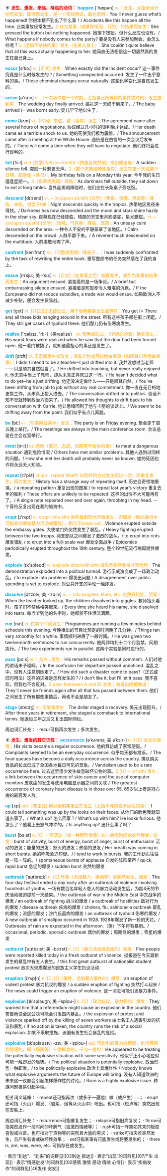 ☀ <font color="red">**发生、爆发、来临、降临的动词：**</font>
<font color="sky blue">**happen**</font> ['hæpən] 
<font color="orange">vi. 1 发生，尤指未经计划而发生，即偶然发生。是一个常规用词，最为常用：</font>You’ll never guess what’s happened! 你根本猜不到出了什么事！/ Accidents like this happen all the time. 此类事故经常发生。<font color="orange">2 作为某事（或某种情况、行为）的结果而发生：</font>She pressed the button but nothing happened. 她按下按钮，但什么反应也没有。/ What happens if nobody comes to the party? 要是没有人来参加聚会，会怎么样呢？<font color="orange">3（尤指不愉快的事）发生（在某人身上）：</font>She couldn’t quite believe that all this was actually happening to her. 她简直无法相信这一切居然真的发生在自己身上。 

<font color="sky blue">**occur**</font> [ə'kə:] 
<font color="orange">vi. [正式] 发生：</font>When exactly did the incident occur? 这一事件究竟是什么时候发生的？/ Something unexpected occurred. 发生了一件出乎意料的事。/ These chemical changes occur naturally. 这些化学变化是自然发生的。

<font color="sky blue">**arrive**</font> [ə'raɪv] 
<font color="orange">vi.（一次事件或一个时刻，尤指自己所等待的事件或时刻）发生或到来：</font>The wedding day finally arrived. 婚礼这一天终于到来了。/ The baby arrived (= was born) early. 婴儿早早地出生了。

<font color="sky blue">**come**</font> [kʌm] 
<font color="orange">vi.（时间）来临，或（事件）发生：</font>The agreement came after several hours of negotiations. 协议经过几小时的谈判后才达成。/ Her death came as a terrible shock to us. 她的死使我们极为震惊。/ The announcement came after a meeting at the White House. 通告是在白宫的一次会议后发布的。/ There will come a time when they will have to negotiate. 他们终将会进行谈判的。

<font color="sky blue">**fall**</font> [fɔ:l] 
<font color="orange">vi. 1 [文学] fall (on sb/sth)（快速且突然地）来到或出现：</font>A sudden silence fell. 突然一片鸦雀无声。<font color="orange">2（某个庆典或特殊事件）发生在某一天或某个日期，即适逢（某日）：</font>My birthday falls on a Monday this year. 今年我的生日适逢星期一。<font color="orange">3（夜幕或黑暗）降临：</font>As darkness fell outside, they sat down to eat at long tables. 当外面黑暗降临时，他们坐在长条桌子旁吃饭。
           
<font color="sky blue">**descend**</font> [dɪˈsend]
<font color="orange">vi. ~ (on/upon sb/sth) [文学]（黄昏、夜晚、黑暗等）降临、来临。相当于fall：</font>Night descends quickly in the tropics. 热带地区黑夜来得快。/ Darkness has now descended and the moon and stars shine hazily in the clear sky. 夜幕现在已经降临，晴朗的天空里月影婆娑，星光朦胧。<font color="orange">vi. ~ (on/upon sb/sth) [文学]（情绪、气氛等）降临、笼罩：</font>An uneasy calm descended on the area. 一种令人不安的平静笼罩了该地区。/ Calm descended on the crowd. 人群平静下来。/ A reverent hush descended on the multitude. 人群虔敬地噤了声。            

<font color="sky blue">**confront**</font> [kənˈfrʌnt]
<font color="orange">vt.（问题或困境）降临于…：</font>I was suddenly confronted by the task of rewriting the entire book. 重写整部书的任务突然落在了我的身上。          

<font color="sky blue">**ensue**</font> [ɪnˈsju:; 美 -ˈsu:]
<font color="orange">vi. [正式]（在某事之后）接着发生，或作为某事的结果而发生：</font>An argument ensued. 紧接着的是一场争论。/ A brief but embarrassing silence ensued. 紧接着是短暂却令人难堪的沉默。/ If the Europeans did not reduce subsidies, a trade war would ensue. 如果欧洲人不减少补贴，便会发生贸易战。

<font color="sky blue">**get**</font> [ɡet] 
<font color="orange">vt. [非正式] 无被动式，用于表明某事发生或存在：</font>You get (= There are) all these kids hanging around in the street. 所有这些孩子都在街上闲逛。/ They still get cases of typhoid there. 他们那儿仍有伤寒病发生。

<font color="sky blue">**realise**</font> ['rɪəlaɪz, 'ri:-]（美realize）
<font color="orange">vt. 常用被动式，（所担心的事）确实发生：</font>His worst fears were realized when he saw that the door had been forced open. 他一看门被撬了，就知道最担心的事还是发生了。
           
<font color="sky blue">**drift**</font> [drɪft]
<font color="orange">vi. 无意间发生或改变；没有计划或目的地做某事（如顺其自然地做某事）：</font>I didn't intend to be a teacher─I just drifted into it. 我并没想过当老师——只是顺其自然就当了。/ He drifted into teaching, but never really enjoyed it. 他无意中当上了教师，却从未真正喜欢过这一行。/ He hasn't decided what to do yet─he's just drifting. 他还没决定做什么——只是顺其自然。/ You've been drifting from job to job without any real commitment. 你一直在无目的地更换工作，从未真正投入进去。/ The conversation drifted onto politics. 谈话不知不觉就转到政治方面来了。/ He allowed his thoughts to drift back to his conversation with Carrie. 他让思绪回到了他与卡丽的谈话上。/ We seem to be drifting away from the point. 我们似乎有点儿离题。

<font color="sky blue">**be**</font> [bi:] 
<font color="orange">vi.（在某时或某地）发生：</font>The party is on Friday evening. 聚会定于周五晚上举行。/ The meetings are always in the main conference room. 会议总是在主会议室举行。

<font color="sky blue">**meet**</font> [mi:t] 
<font color="orange">vt. 遇到（情况、态度、问题等不愉快的事）：</font>to meet a dangerous situation 遇到危险情况 / Others have met similar problems. 其他人遇到过同样的问题。/ How she met her death will probably never be known. 她的死因也许将永远无人知晓。

<font color="sky blue">**repeat**</font> [rɪ'pi:t] 
<font color="orange">vt.＆vi. repeat (itself) 以同样的方式发生超过一次，即重复发生，再次发生：</font>History has a strange way of repeating itself. 历史会奇怪地重演。/ a repeating pattern 重复出现的图案 / to repeat last year’s victory 重复去年的胜利 / These offers are unlikely to be repeated. 这样的出价不大可能再有了。/ A single note repeated over and over again, throbbing in my head. 一个音符反复出现在我的脑海中。

<font color="sky blue">**erupt**</font> [ɪ'rʌpt] 
<font color="orange">vi. erupt (into sth) 突然且剧烈地开始发生，即爆发（新闻通讯中可指某地爆发暴力活动或骚乱），相当于break out：</font>Violence erupted outside the embassy gates. 大使馆门外突然发生了暴乱。/ Heavy fighting erupted between the two troops. 两支部队之间爆发了激烈的战斗。/ to erupt into riots 爆发骚乱 / to erupt into a full-scale war 爆发全面战争 / Epidemics periodically erupted throughout the 19th century. 整个19世纪流行病周期性爆发。

<font color="sky blue">**explode**</font> [ɪk'spləʊd] 
<font color="orange">vi. explode (into/with sth) 指形势突然变得非常危险：</font>The demonstration exploded into a political turmoil. 游行示威演变成了一场政治动乱。/ to explode into problems 爆发出问题 / A disagreement over public spending is set to explode. 对公共开支的争论一触即发。
           
<font color="sky blue">**dissolve**</font> [dɪˈzɒlv; 美 -ˈzɑ:lv]
<font color="orange">vi. ~ into laughter, tears, etc. 突然开始笑、哭等：</font>When the teacher looked up, the children dissolved into giggles. 教师抬头看时，孩子们不禁格格笑起来。/ Every time she heard his name, she dissolved into tears. 每当听到他的名字时，她都禁不住泪流满面。

<font color="sky blue">**run**</font> [rʌn] 
<font color="orange">vi. 在某个时间发生：</font>Programmes are running a few minutes behind schedule this evening. 今晚播出的节目比预定的时间晚了几分钟。/ Things ran very smoothly for a while. 事情顺利进展了一段时间。/ He was given two twelvemonth sentences to run concurrently. 他两罪均判十二个月监禁，同期执行。/ The two experiments run in parallel. 这两个实验是同时进行的。

<font color="sky blue">**pass**</font> [pɑːs] 
<font color="orange">vi. 1 允许…发生：</font>His remarks passed without comment. 人们对他的讲话未予理睬。/ In the confusion her departure passed unnoticed. 混乱之中，没有人注意到她走了。/ How did such a disaster come to pass?（正式或旧时用法）这样的灾难是怎样发生的？/ I don’t like it, but I’ll let it pass. 我不喜欢，但我也不会反对。<font color="orange">2 pass (between A and B) 发生；被说出或被做出：</font>They’ll never be friends again after all that has passed between them. 他们之间发生了所有那些事情后，再也不会是朋友了。

<font color="sky blue">**stage**</font> [steɪdӡ] 
<font color="orange">vt. 使某事发生：</font>The dollar staged a recovery. 美元出现回升。/ After three years in retirement, she staged a comeback to international tennis. 她退役三年之后又复出国际网坛。

周边词汇补充：
· recur可指再次发生；多次发生。

☀ <font color="red">**发生、爆发的其它词性：**</font>
<font color="sky blue">**occurrence**</font> [əˈkʌrəns; 美 əˈkɜ:r-]
<font color="orange">n. 1 [C] 发生的事情：</font>His visits became a regular occurrence. 他的拜访成了家常便饭。/ Complaints seemed to be an everyday occurrence. 似乎每天都有投诉。/ The food queues have become a daily occurrence across the country. 排队购买食品的长龙已成了全国各地每日可见的景象。/ Vandalism used to be a rare occurrence here. 过去这里很少发生故意破坏公物的事。<font color="orange">2 [U] ~ (of sth) 发生：</font>a link between the occurrence of skin cancer and the use of computer monitors 皮肤癌的发生与使用电脑显示器之间的关联 / The greatest occurrence of coronary heart disease is in those over 65. 65岁以上者是冠心病的最高发人群。

<font color="sky blue">**up**</font> [ʌp] 
<font color="orange">adv. [非正式] 用以表明某事正在发生（尤指不寻常或不愉快的事）：</font>I could tell something was up by the looks on their faces. 从他们的脸色我就知道出事了。/ What’s up? 怎么回事？/ What’s up with him? He looks furious. 他怎么了？他看上去怒气冲冲的。/ Is anything up? 出什么事了吗？

<font color="sky blue">**burst**</font> [bə:st] 
<font color="orange">n. [C] 一项活动（或一种强烈情感）的一段短时间的突然爆发，迸发：</font>burst of activity, burst of energy, burst of anger, burst of enthusiasm 活动的迸发；能量的迸发；怒火的迸发；热情的迸发 / Her breath was coming in short bursts. 她的呼吸急迫短促。/ I tend to work in bursts. 我的工作劲头往往是一阵一阵的。/ spontaneous bursts of applause 自发的阵阵掌声 / quick, rapid burst 急促的爆发 / sudden burst 突然的爆发
               
<font color="sky blue">**outbreak**</font> [ˈaʊtbreɪk]
<font color="orange">n. [C] 坏事（尤指暴力、疾病等）的突然发生、爆发：</font>The four-day festival ended a day early after an outbreak of violence involving hundreds of youths. 一场有数百名年轻人卷入的暴力活动发生后，为期4天的节庆活动被迫提前一天结束。/ the outbreak of war in the Middle East 中东战争的爆发 / an outbreak of fighting 战斗的爆发 / a outbreak of hostilities 敌对行为的爆发 / disease outbreak 疾病的爆发 / cholera, flu, salmonella outbreak 霍乱的爆发；流感的爆发；沙门氏菌病的爆发 / an outbreak of typhoid 伤寒的爆发 / A new outbreak of smallpox occurred in 1928. 1928年爆发了新一轮的天花。/ Outbreaks of rain are expected in the afternoon.（英）下午将有暴雨。/ occasional, periodic, sporadic outbreak 偶尔的爆发；周期性的爆发；零星的爆发
           
<font color="sky blue">**outburst**</font> [ˈaʊtbɜ:st; 美 -bɜ:rst]
<font color="orange">n. [C]（暴力活动或态度的）突发：</font>Five people were reported killed today in a fresh outburst of violence. 据报道在今天最新发生的暴乱中有五人丧生。/ this first great outburst of nationalist student protest 首次大规模爆发的民族主义学生抗议活动

<font color="sky blue">**eruption**</font> [ɪˈrʌpʃn]
<font color="orange">n. [C, U]（事件，尤指暴力事件的）爆发：</font>an eruption of violent protest 暴力抗议的爆发 / a sudden eruption of fighting 突然打斗起来 / The news could trigger an eruption of violence. 这一消息可能引发暴力事件。
           
<font color="sky blue">**explosion**</font> [ɪkˈspləʊʒn; 美 -ˈsploʊ-]
<font color="orange">n. [C]（政治抗议、暴力等的）爆发：</font>They warned him that a referendum might cause an explosion in the country. 他们警告他说全民公决可能会引发国内暴乱。/ the explosion of protest and violence sparked off by the killing of seven workers 由七名工人遇害引发的抗议和暴乱 / If no action is taken, the country runs the risk of a social explosion. 如果不采取措施，该国有发生社会暴乱的危险。
           
<font color="sky blue">**explosive**</font> [ɪkˈspləʊsɪv; -zɪv; 美 -ˈsploʊ-]
<font color="orange">adj. 可能引起暴力或愤怒、仇恨等强烈情感的，即（局面等）一触即发的，千钧一发的：</font>He appeared to be treating the potentially explosive situation with some sensitivity. 他似乎正小心地应对可能一触即发的局势。/ The political situation is potentially explosive. 政治形势一触即发。/ to be politically explosive 政治上具爆炸性 / Nobody knows what explosive arguments the future of Europe will bring. 没有人知道欧洲的未来这一议题会引起怎样爆炸性的讨论。/ Race is a highly explosive issue. 种族问题极易引起争端。

相关词义延伸：
· repeat还可指再次（或多于一遍地）做（或产生）…；
· erupt还可指（火山）爆发、（岩浆、烟等从火山中）喷出。也可指（斑点等）突然出现在皮肤上。

周边词汇补充：
· recurrence可指重复发生；
· relapse可指旧病复发；
· throw可指突然发作一段时间的坏脾气（或激烈情绪等）；
· rush可指一阵突如其来的极度喜悦或兴奋。也可指对于货物等的突然且大量的需求；
· strike可指灾难突然发生，且产生有害或破坏性效果；
· set可指某事有可能发生或将要发生的；
· there is, are, was, were, etc. 可指存在或发生。

· 表示“到达”、“到来”的词群见[[02到达 抵达]]
· 表示“出现”的词群见[[07产生 出现]]
· 表示“情感迸发”的词群见[[02感情 激情 感动 情绪 心情]]
· 表示“疾病发作”的词群见[[46发作 突发]]
